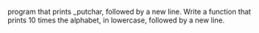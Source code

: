  program that prints _putchar, followed by a new line.
 Write a function that prints 10 times the alphabet, in lowercase, followed by a new line.
